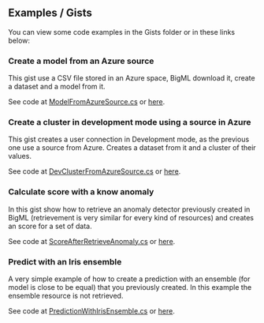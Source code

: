 Examples / Gists
-----------------

You can view some code examples in the Gists folder or in these links below:


### Create a model from an Azure source
This gist use a CSV file stored in an Azure space, BigML download it, create a dataset and a model from it.

See code at [ModelFromAzureSource.cs](https://gist.github.com/joseribes/eb009bfc59aaf27d2d91)
or [here](Gists/ModelFromAzureSource.cs).

### Create a cluster in development mode using a source in Azure
This gist creates a user connection in Development mode, as the previous one use a source from Azure.
Creates a dataset from it and a cluster of their values.

See code at [DevClusterFromAzureSource.cs](https://gist.github.com/joseribes/467b3173cfc8b2a0cbd2) or
[here](Gists/DevClusterFromAzureSource.cs).

### Calculate score with a know anomaly
In this gist show how to retrieve an anomaly detector previously created in BigML (retrievement is very similar for every kind of resources) and creates an score for a set of data.

See code at [ScoreAfterRetrieveAnomaly.cs](https://gist.github.com/joseribes/905977b5642f04c251fb)
or [here](Gists/ScoreAfterRetrieveAnomaly.cs).

### Predict with an Iris ensemble
A very simple example of how to create a prediction with an ensemble (for model is close to be equal) that
you previously created. In this example the ensemble resource is not retrieved.

See code at [PredictionWithIrisEnsemble.cs](https://gist.github.com/joseribes/97a5b9cff4b17469ece4)
or [here](Gists/PredictionWithIrisEnsemble.cs).
